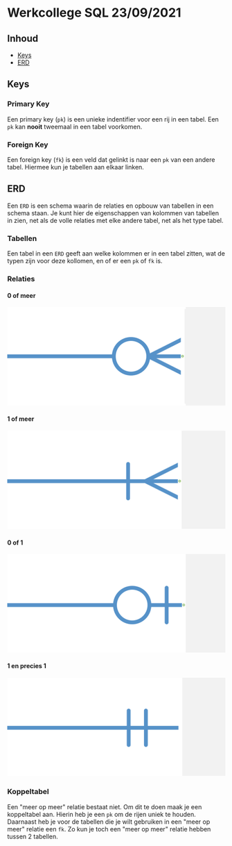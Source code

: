 # Werkcollege SQL 23/09/2021

## Inhoud

- [Keys](#keys)
- [ERD](#erd)

## Keys

### Primary Key

Een primary key (`pk`) is een unieke indentifier voor een rij in een tabel. Een `pk` kan **nooit** tweemaal in een tabel voorkomen.

### Foreign Key

Een foreign key (`fk`) is een veld dat gelinkt is naar een `pk` van een andere tabel. Hiermee kun je tabellen aan elkaar linken.

## ERD

Een `ERD` is een schema waarin de relaties en opbouw van tabellen in een schema staan. Je kunt hier de eigenschappen van kolommen van tabellen in zien, net als de volle relaties met elke andere tabel, net als het type tabel.

### Tabellen

Een tabel in een `ERD` geeft aan welke kolommen er in een tabel zitten, wat de typen zijn voor deze kollomen, en of er een `pk` of `fk` is.

### Relaties

#### 0 of meer

![0-of-meer](../../assets/sql/2021-09-23/0-or-many.png)

#### 1 of meer

![1-of-meer](../../assets/sql/2021-09-23/1-or-many.png)

#### 0 of 1

![0-1](../../assets/sql/2021-09-23/0-or-1.png)

#### 1 en precies 1

![1-1](../../assets/sql/2021-09-23/1.png)

### Koppeltabel

Een "meer op meer" relatie bestaat niet. Om dit te doen maak je een koppeltabel aan. Hierin heb je een `pk` om de rijen uniek te houden. Daarnaast heb je voor de tabellen die je wilt gebruiken in een "meer op meer" relatie een `fk`. Zo kun je toch een "meer op meer" relatie hebben tussen 2 tabellen.